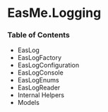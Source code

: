 ﻿# EasMe.Logging

### Table of Contents

- EasLog
- EasLogFactory
- EasLogConfiguration
- EasLogConsole
- EasLogEnums
- EasLogReader
- Internal Helpers
- Models